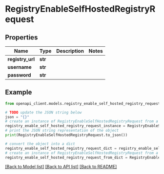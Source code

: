 # RegistryEnableSelfHostedRegistryRequest


## Properties

Name | Type | Description | Notes
------------ | ------------- | ------------- | -------------
**registry_url** | **str** |  | 
**username** | **str** |  | 
**password** | **str** |  | 

## Example

```python
from openapi_client.models.registry_enable_self_hosted_registry_request import RegistryEnableSelfHostedRegistryRequest

# TODO update the JSON string below
json = "{}"
# create an instance of RegistryEnableSelfHostedRegistryRequest from a JSON string
registry_enable_self_hosted_registry_request_instance = RegistryEnableSelfHostedRegistryRequest.from_json(json)
# print the JSON string representation of the object
print(RegistryEnableSelfHostedRegistryRequest.to_json())

# convert the object into a dict
registry_enable_self_hosted_registry_request_dict = registry_enable_self_hosted_registry_request_instance.to_dict()
# create an instance of RegistryEnableSelfHostedRegistryRequest from a dict
registry_enable_self_hosted_registry_request_from_dict = RegistryEnableSelfHostedRegistryRequest.from_dict(registry_enable_self_hosted_registry_request_dict)
```
[[Back to Model list]](../README.md#documentation-for-models) [[Back to API list]](../README.md#documentation-for-api-endpoints) [[Back to README]](../README.md)


